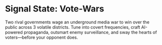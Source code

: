 # Signal State: Vote-Wars
Two rival governments wage an underground media war to win over the public across 3 volatile districts. Tune into covert frequencies, craft AI-powered propaganda, outsmart enemy surveillance, and sway the hearts of voters—before your opponent does.
